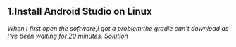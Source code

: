 ## 1.Install Android Studio on Linux
*When I first open the software,I got a problem:the gradle can't download as I've been waiting for 20 minutes.
[Solution](https://www.jianshu.com/p/6a6c3a07b39f?utm_campaign)*


<!--stackedit_data:
eyJoaXN0b3J5IjpbMTYxMjQ4ODkzM119
-->